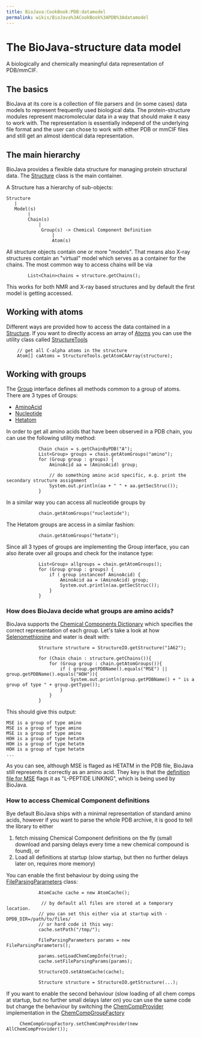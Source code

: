 ```yaml
---
title: BioJava:CookBook:PDB:datamodel
permalink: wikis/BioJava%3ACookBook%3APDB%3Adatamodel
---
```


The BioJava-structure data model
================================

A biologically and chemically meaningful data representation of
PDB/mmCIF.

The basics
----------

BioJava at its core is a collection of file parsers and (in some cases)
data models to represent frequently used biological data. The
protein-structure modules represent macromolecular data in a way that
should make it easy to work with. The representation is essentially
independ of the underlying file format and the user can chose to work
with either PDB or mmCIF files and still get an almost identical data
representation.

The main hierarchy
------------------

BioJava provides a flexible data structure for managing protein
structural data. The
[Structure](http://www.biojava.org/docs/api/org/biojava/nbio/structure/Structure.html)
class is the main container.

A Structure has a hierarchy of sub-objects:

    Structure
       |
       Model(s)
            |
            Chain(s)
                |
                 Group(s) -> Chemical Component Definition
                     |
                     Atom(s)

All structure objects contain one or more "models". That means also
X-ray structures contain an "virtual" model which serves as a container
for the chains. The most common way to access chains will be via

            List<Chain>chains = structure.getChains();

This works for both NMR and X-ray based structures and by default the
first model is getting accessed.

Working with atoms
------------------

Different ways are provided how to access the data contained in a
[Structure](http://www.biojava.org/docs/api/org/biojava/nbio/structure/Structure.html).
If you want to directly access an array of
[Atoms](http://www.biojava.org/docs/api/org/biojava/nbio/structure/Atom.html)
you can use the utility class called
[StructureTools](http://www.biojava.org/docs/api/org/biojava/nbio/structure/StructureTools.html)


        // get all C-alpha atoms in the structure
        Atom[] caAtoms = StructureTools.getAtomCAArray(structure);

Working with groups
-------------------

The
[Group](http://www.biojava.org/docs/api/org/biojava/nbio/structure/Group.html)
interface defines all methods common to a group of atoms. There are 3
types of Groups:

-   [AminoAcid](http://www.biojava.org/docs/api/org/biojava/nbio/structure/AminoAcid.html)
-   [Nucleotide](http://www.biojava.org/docs/api/org/biojava/nbio/structure/NucleotideImpl.html)
-   [Hetatom](http://www.biojava.org/docs/api/org/biojava/nbio/structure/HetatomImpl.html)

In order to get all amino acids that have been observed in a PDB chain,
you can use the following utility method:

                Chain chain = s.getChainByPDB("A");
                List<Group> groups = chain.getAtomGroups("amino");
                for (Group group : groups) {
                    AminoAcid aa = (AminoAcid) group;

                    // do something amino acid specific, e.g. print the secondary structure assignment
                    System.out.println(aa + " " + aa.getSecStruc());
                }

In a similar way you can access all nucleotide groups by

                chain.getAtomGroups("nucleotide");

The Hetatom groups are access in a similar fashion:

                chain.getAtomGroups("hetatm");

Since all 3 types of groups are implementing the Group interface, you
can also iterate over all groups and check for the instance type:

                List<Group> allgroups = chain.getAtomGroups();
                for (Group group : groups) {
                    if ( group instanceof AminoAcid) {
                        AminoAcid aa = (AminoAcid) group;
                        System.out.println(aa.getSecStruc());
                    }
                }

### How does BioJava decide what groups are amino acids?

BioJava supports the [Chemical Components
Dictionary](http://www.wwpdb.org/ccd.html) which specifies the correct
representation of each group. Let's take a look at how
[Selenomethionine](http://en.wikipedia.org/wiki/Selenomethionine) and
water is dealt with:

                Structure structure = StructureIO.getStructure("1A62");
                        
                for (Chain chain : structure.getChains()){
                    for (Group group : chain.getAtomGroups()){
                        if ( group.getPDBName().equals("MSE") || group.getPDBName().equals("HOH")){
                            System.out.println(group.getPDBName() + " is a group of type " + group.getType());
                        }
                    }
                }

This should give this output:

    MSE is a group of type amino
    MSE is a group of type amino
    MSE is a group of type amino
    HOH is a group of type hetatm
    HOH is a group of type hetatm
    HOH is a group of type hetatm
    ...

As you can see, although MSE is flaged as HETATM in the PDB file,
BioJava still represents it correctly as an amino acid. They key is that
the [definition file for
MSE](http://www.rcsb.org/pdb/files/ligand/MSE.cif) flags it as
"L-PEPTIDE LINKING", which is being used by BioJava.

### How to access Chemical Component definitions

Bye default BioJava ships with a minimal representation of standard
amino acids, however if you want to parse the whole PDB archive, it is
good to tell the library to either

1.  fetch missing Chemical Component definitions on the fly (small
    download and parsing delays every time a new chemical compound is
    found), or
2.  Load all definitions at startup (slow startup, but then no further
    delays later on, requires more memory)

You can enable the first behaviour by doing using the
[FileParsingParameters](http://www.biojava.org/docs/api/org/biojava/nbio/structure/io/FileParsingParameters.html)
class:

                AtomCache cache = new AtomCache();
                
                 // by default all files are stored at a temporary location.
                // you can set this either via at startup with -DPDB_DIR=/path/to/files/
                // or hard code it this way:
                cache.setPath("/tmp/");
                
                FileParsingParameters params = new FileParsingParameters();
                
                params.setLoadChemCompInfo(true);
                cache.setFileParsingParams(params);
                
                StructureIO.setAtomCache(cache);
                
                Structure structure = StructureIO.getStructure(...);

If you want to enable the second behaviour (slow loading of all chem
comps at startup, but no further small delays later on) you can use the
same code but change the behaviour by switching the
[ChemCompProvider](http://www.biojava.org/docs/api/org/biojava/nbio/structure/io/mmcif/ChemCompProvider.html)
implementation in the
[ChemCompGroupFactory](http://www.biojava.org/docs/api/org/biojava/nbio/structure/io/mmcif/ChemCompGroupFactory.html)

        
         ChemCompGroupFactory.setChemCompProvider(new AllChemCompProvider());

